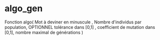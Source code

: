# algo_gen

Fonction algo( Mot à deviner en minuscule , Nombre d'individus par population,
               OPTIONNEL tolérance dans [0,1] , coefficient de mutation dans [0,1], 
               nombre maximal de générations ) 
